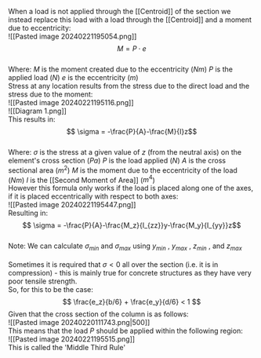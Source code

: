 When a load is not applied through the [[Centroid]] of the section we instead replace this load with a load through the [[Centroid]] and a moment due to eccentricity:
\
![[Pasted image 20240221195054.png]]
\
$$M=P \cdot e$$
\
Where:
$M$ is the moment created due to the eccentricity ($Nm$)
$P$ is the applied load ($N$)
$e$ is the eccentricity ($m$)
\
Stress at any location results from the stress due to the direct load and the stress due to the moment:
\
![[Pasted image 20240221195116.png]]
\
![[Diagram 1.png]]\
This results in:
\
$$ \sigma = -\frac{P}{A}-\frac{M}{I}z$$
\
Where:
$\sigma$ is the stress at a given value of $z$ (from the neutral axis) on the element's cross section ($Pa$)
$P$ is the load applied ($N$)
$A$ is the cross sectional area ($m^2$)
$M$ is the moment due to the eccentricity of the load ($Nm$)
$I$ is the [[Second Moment of Area]] ($m^4$)
\
However this formula only works if the load is placed along one of the axes, if it is placed eccentrically with respect to both axes:
\
![[Pasted image 20240221195447.png]]
\
Resulting in:
\
$$ \sigma = -\frac{P}{A}-\frac{M_z}{I_{zz}}y-\frac{M_y}{I_{yy}}z$$
\
Note: We can calculate $\sigma_{min}$ and $\sigma_{max}$ using $y_{min}$ , $y_{max}$ , $z_{min}$ , and $z_{max}$
\
\
Sometimes it is required that $\sigma < 0$ all over the section (i.e. it is in compression) - this is mainly true for concrete structures as they have very poor tensile strength.
\
So, for this to be the case:
\
$$ \frac{e_z}{b/6} + \frac{e_y}{d/6} < 1 $$
Given that the cross section of the column is as follows:
\
![[Pasted image 20240220111743.png|500]]
\
This means that the load $P$ should be applied within the following region:
\
![[Pasted image 20240221195515.png]]
\
This is called the 'Middle Third Rule'
